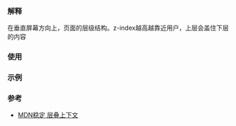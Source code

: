 
### 解释
在垂直屏幕方向上，页面的层级结构。z-index越高越靠近用户，上层会盖住下层的内容

### 使用


### 示例


### 参考
- [MDN稳定 层叠上下文](https://developer.mozilla.org/zh-CN/docs/Web/Guide/CSS/Understanding_z_index/The_stacking_context)